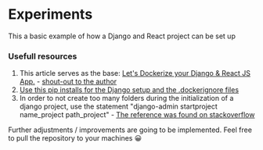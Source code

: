 # Experiments

This a basic example of how a Django and React project can be set up

### Usefull resources
<ol>
  <li>This article serves as the base: <a href="https://dev.to/adii9/lets-dockerize-your-django-react-js-app-4k23">Let's Dockerize your Django & React JS App.</a> -  <a href="https://github.com/adii9">shout-out to the author</a></li>
  <li><a href="https://dev.to/anjalbam/dockerize-a-django-react-and-postgres-application-with-docker-and-docker-compose-by-anjal-bam-e0a">Use this pip installs for the Django setup and the .dockerignore files</a></li>
  <li>In order to not create too many folders during the initialization of a django project, use the statement "django-admin startproject name_project path_project" - <a href="https://stackoverflow.com/questions/31431924/force-django-admin-startproject-if-project-folder-already-e">The reference was found on stackoverflow</a></li>
</ol>

Further adjustments / improvements are going to be implemented. Feel free to pull the repository to your machines :grinning: 
